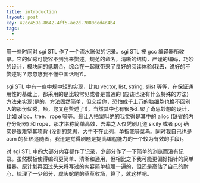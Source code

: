 ```yaml
---
title: introduction
layout: post
key: 42cc459a-8642-4ff5-ae2d-7080ded4d4b4
tags:
  - 
---
```


用一些时间对 sgi STL 作了一个流水账似的记录。sgi STL 被 gcc 编译器所收录。它的优秀可能容不到我来赘述。规范的命名，清晰的结构，严谨的编码，巧妙的设计，模块间的低耦合，综合在一起就带来了良好的阅读体验(我去，说好的不赘述呢？您忽悠我不懂中国话啊?)。

 sgi STL 中有一些中规中矩的实现，比如 vector, list, string, slist 等等，在保证通用性的基础上，都采用的是比较常见或者是普通的 (应该也没有什么特殊的方法) 方法来实现(是的，方法固然简单，但交给你，恐怕成千上万的脑细胞也换不回别人的那份优秀，额，您又在赘述了!)，当然其中也有很多汇聚了奇思妙想的设计，比如 alloc，tree，rope 等等。最让人拍案叫绝的我觉得是其中的 alloc (缺省的内存分配器) 和 rope，那才堪称简单高效，吾辈之人仅凭刷几道 sicily 或者 poj 确实是很难望其项背 (没别的意思，大牛不在此列，单指我等菜鸟。同时我自己也是 acm 的狂热追随者，我还是觉得刷题是提高编程能力的一个较为有效的手段)。

对 sgi STL 中的大部分内容都作了记录，少部分作了一下简单的浏览而没有记录。虽然模板使得编码更简单、清晰和通用，但相比之下我可能更偏好指针的简单粗暴。原计划再回过头来将写过的内容简单梳理一遍的，但还是高估了自己的耐心，梳理了一少部分，虎头蛇尾的草草收场，算了，就这样吧。
